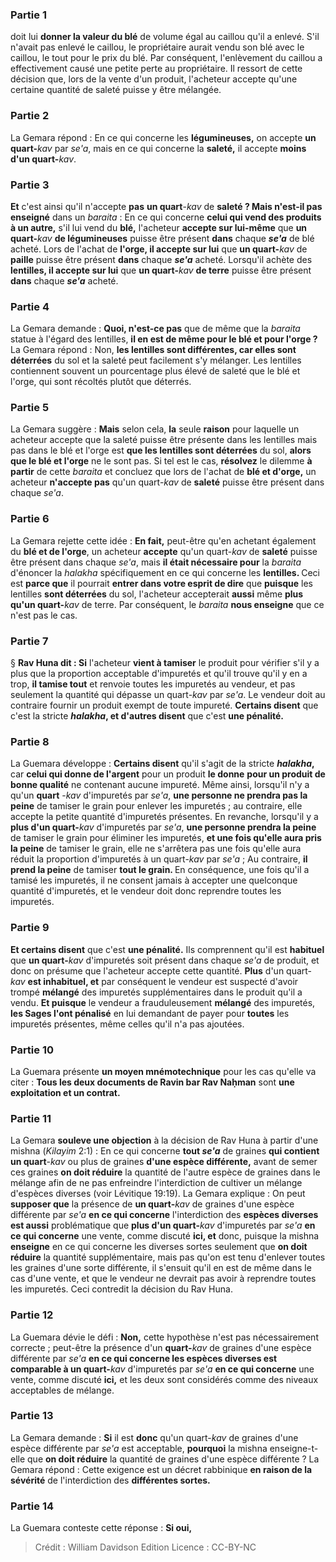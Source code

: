 
### Partie 1
doit lui <b>donner la valeur du blé</b> de volume égal au caillou qu'il a enlevé. S'il n'avait pas enlevé le caillou, le propriétaire aurait vendu son blé avec le caillou, le tout pour le prix du blé. Par conséquent, l'enlèvement du caillou a effectivement causé une petite perte au propriétaire. Il ressort de cette décision que, lors de la vente d'un produit, l'acheteur accepte qu'une certaine quantité de saleté puisse y être mélangée.

### Partie 2
La Gemara répond : En ce qui concerne les <b>légumineuses,</b> on accepte <b>un quart-</b><i>kav</i> par <i>se'a</i>, mais en ce qui concerne la <b>saleté,</b> il accepte <b>moins d'un quart-</b><i>kav</i>.

### Partie 3
<b>Et</b> c'est ainsi qu'il n'accepte <b>pas</b> <b>un quart</b>-<i>kav</i> de <b>saleté ? Mais n'est-il pas enseigné</b> dans un <i>baraita</i> : En ce qui concerne <b>celui qui vend des produits à un autre,</b> s'il lui vend du <b>blé,</b> l'acheteur <b>accepte sur lui-même</b> que <b>un quart-</b><i>kav</i> <b>de légumineuses</b> puisse être présent <b>dans</b> chaque <b><i>se'a</i></b> de blé acheté. Lors de l'achat de <b>l'orge, il accepte sur lui</b> que <b>un quart-</b><i>kav</i> de <b>paille</b> puisse être présent <b>dans</b> chaque <b><i>se'a</i></b> acheté. Lorsqu'il achète des <b>lentilles, il accepte sur lui</b> que <b>un quart-</b><i>kav</i> <b>de terre</b> puisse être présent <b>dans</b> chaque <b><i>se'a</i></b> acheté.

### Partie 4
La Gemara demande : <b>Quoi, n'est-ce pas</b> que de même que la <i>baraita</i> statue à l'égard des lentilles, <b>il en est de même pour le blé et pour l'orge ?</b> La Gemara répond : Non, <b>les lentilles sont différentes, car elles sont déterrées</b> du sol et la saleté peut facilement s'y mélanger. Les lentilles contiennent souvent un pourcentage plus élevé de saleté que le blé et l'orge, qui sont récoltés plutôt que déterrés.

### Partie 5
La Gemara suggère : <b>Mais</b> selon cela, <b>la</b> seule <b>raison</b> pour laquelle un acheteur accepte que la saleté puisse être présente dans les lentilles mais pas dans le blé et l'orge est <b>que les lentilles sont déterrées</b> du sol, <b>alors que le blé et l'orge</b> ne le sont pas. </b> Si tel est le cas, <b>résolvez</b> le dilemme <b>à partir</b> de cette <i>baraita</i> et concluez que lors de l'achat de <b>blé et d'orge,</b> un acheteur <b>n'accepte pas</b> qu'un quart-<i>kav</i> de <b>saleté</b> puisse être présent dans chaque <i>se'a</i>.

### Partie 6
La Gemara rejette cette idée : <b>En fait,</b> peut-être qu'en achetant également du <b>blé et de l'orge</b>, un acheteur <b>accepte</b> qu'un quart-<i>kav</i> de <b>saleté</b> puisse être présent dans chaque <i>se'a</i>, mais <b>il était nécessaire pour</b> la <i>baraita</i> d'énoncer la <i>halakha</i> spécifiquement en ce qui concerne les <b>lentilles. </b> Ceci est <b>parce que</b> il pourrait <b>entrer dans votre esprit de dire</b> que <b>puisque</b> les lentilles <b>sont déterrées</b> du sol, l'acheteur accepterait <b>aussi</b> même <b>plus qu'un quart-</b><i>kav</i> de terre. Par conséquent, le <i>baraita</i> <b>nous enseigne</b> que ce n'est pas le cas.

### Partie 7
§ <b>Rav Huna dit : Si</b> l'acheteur <b>vient à tamiser</b> le produit pour vérifier s'il y a plus que la proportion acceptable d'impuretés et qu'il trouve qu'il y en a trop, <b>il tamise tout</b> et renvoie toutes les impuretés au vendeur, et pas seulement la quantité qui dépasse un quart-<i>kav</i> par <i>se'a</i>. Le vendeur doit au contraire fournir un produit exempt de toute impureté. <b>Certains disent</b> que c'est la stricte <b><i>halakha</i>, et d'autres disent</b> que c'est <b>une pénalité.</b>

### Partie 8
La Guemara développe : <b>Certains disent</b> qu'il s'agit de la stricte <b><i>halakha</i>,</b> car <b>celui qui donne de l'argent</b> pour un produit <b>le donne</b> <b>pour un produit de bonne qualité</b> ne contenant aucune impureté. Même ainsi, lorsqu'il n'y a qu'un <b>quart</b> -<i>kav</i> d'impuretés par <i>se'a</i>, <b>une personne ne prendra pas la peine</b> de tamiser le grain pour enlever les impuretés ; au contraire, elle accepte la petite quantité d'impuretés présentes. En revanche, lorsqu'il y a <b>plus d'un quart-</b><i>kav</i> d'impuretés par <i>se'a</i>, <b>une personne prendra la peine</b> de tamiser le grain pour éliminer les impuretés, <b>et une fois qu'elle aura pris la peine</b> de tamiser le grain, elle ne s'arrêtera pas une fois qu'elle aura réduit la proportion d'impuretés à un quart-<i>kav</i> par <i>se'a</i> ; Au contraire, <b>il prend la peine</b> de tamiser <b>tout le grain. </b> En conséquence, une fois qu'il a tamisé les impuretés, il ne consent jamais à accepter une quelconque quantité d'impuretés, et le vendeur doit donc reprendre toutes les impuretés.

### Partie 9
<b>Et certains disent</b> que c'est <b>une pénalité.</b> Ils comprennent qu'il est <b>habituel</b> que <b>un quart-</b><i>kav</i> d'impuretés soit présent dans chaque <i>se'a</i> de produit, et donc on présume que l'acheteur accepte cette quantité. <b>Plus</b> d'un quart-<i>kav</i> <b>est inhabituel, et</b> par conséquent le vendeur est suspecté d'avoir trompé <b>mélangé</b> des impuretés supplémentaires dans le produit qu'il a vendu. <b>Et puisque</b> le vendeur a frauduleusement <b>mélangé</b> des impuretés, <b>les Sages l'ont pénalisé</b> en lui demandant de payer pour <b>toutes</b> les impuretés présentes, même celles qu'il n'a pas ajoutées.

### Partie 10
La Guemara présente <b>un moyen mnémotechnique</b> pour les cas qu'elle va citer : <b>Tous les deux documents de Ravin bar Rav Naḥman</b> sont <b>une exploitation et un contrat.</b>

### Partie 11
La Gemara <b>souleve une objection</b> à la décision de Rav Huna à partir d'une mishna (<i>Kilayim</i> 2:1) : En ce qui concerne <b>tout <i>se'a</i></b> de graines <b>qui contient un quart</b>-<i>kav</i> ou plus de graines <b>d'une espèce différente,</b> avant de semer ces graines <b>on doit réduire</b> la quantité de l'autre espèce de graines dans le mélange afin de ne pas enfreindre l'interdiction de cultiver un mélange d'espèces diverses (voir Lévitique 19:19). La Gemara explique : On peut <b>supposer que</b> la présence de <b>un quart-</b><i>kav</i> de graines d'une espèce différente par <i>se'a</i> <b>en ce qui concerne</b> l'interdiction des <b>espèces diverses est aussi</b> problématique que <b>plus d'un quart-</b><i>kav</i> d'impuretés par <i>se'a</i> <b>en ce qui concerne</b> une vente, comme discuté <b>ici, et</b> donc, puisque la mishna <b>enseigne</b> en ce qui concerne les diverses sortes seulement que <b>on doit réduire</b> la quantité supplémentaire, mais pas qu'on est tenu d'enlever toutes les graines d'une sorte différente, il s'ensuit qu'il en est de même dans le cas d'une vente, et que le vendeur ne devrait pas avoir à reprendre toutes les impuretés. Ceci contredit la décision du Rav Huna.

### Partie 12
La Guemara dévie le défi : <b>Non,</b> cette hypothèse n'est pas nécessairement correcte ; peut-être la présence d'un <b>quart-</b><i>kav</i> de graines d'une espèce différente par <i>se'a</i> <b>en ce qui concerne les espèces diverses est comparable à un quart-</b><i>kav</i> d'impuretés par <i>se'a</i> <b>en ce qui concerne</b> une vente, comme discuté <b>ici,</b> et les deux sont considérés comme des niveaux acceptables de mélange.

### Partie 13
La Gemara demande : <b>Si</b> il est <b>donc</b> qu'un quart-<i>kav</i> de graines d'une espèce différente par <i>se'a</i> est acceptable, <b>pourquoi</b> la mishna enseigne-t-elle que <b>on doit réduire</b> la quantité de graines d'une espèce différente ? La Gemara répond : Cette exigence est un décret rabbinique <b>en raison de la sévérité</b> de l'interdiction des <b>différentes sortes.</b>

### Partie 14
La Guemara conteste cette réponse : <b>Si oui,</b>

>Crédit : William Davidson Edition
>Licence : CC-BY-NC